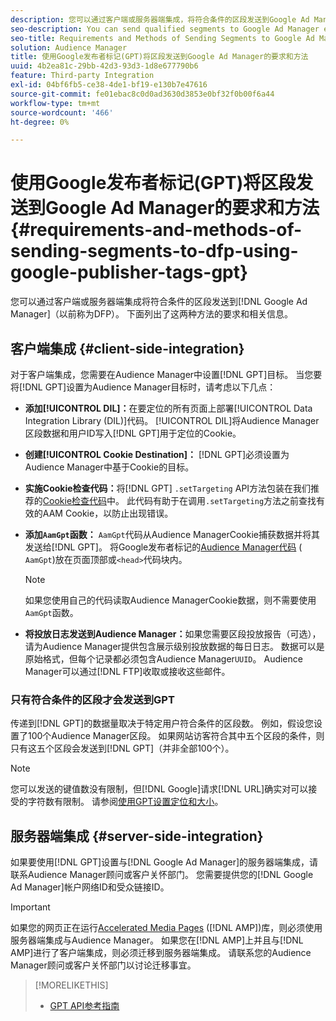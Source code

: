 ```yaml
---
description: 您可以通过客户端或服务器端集成，将符合条件的区段发送到Google Ad Manager。 下面列出了这两种方法的要求和相关信息。
seo-description: You can send qualified segments to Google Ad Manager either through a client-side or through a server-side integration. Requirements and related information about both methods are listed below.
seo-title: Requirements and Methods of Sending Segments to Google Ad Manager Using Google Publisher Tags (GPT)
solution: Audience Manager
title: 使用Google发布者标记(GPT)将区段发送到Google Ad Manager的要求和方法
uuid: 4b2ea81c-29bb-42d3-93d3-1d8e677790b6
feature: Third-party Integration
exl-id: 04bf6fb5-ce38-4de1-bf19-e130b7e47616
source-git-commit: fe01ebac8c0d0ad3630d3853e0bf32f0b00f6a44
workflow-type: tm+mt
source-wordcount: '466'
ht-degree: 0%

---
```


# 使用Google发布者标记(GPT)将区段发送到Google Ad Manager的要求和方法 {#requirements-and-methods-of-sending-segments-to-dfp-using-google-publisher-tags-gpt}

您可以通过客户端或服务器端集成将符合条件的区段发送到[!DNL Google Ad Manager]（以前称为DFP）。 下面列出了这两种方法的要求和相关信息。

## 客户端集成 {#client-side-integration}

对于客户端集成，您需要在Audience Manager中设置[!DNL GPT]目标。 当您要将[!DNL GPT]设置为Audience Manager目标时，请考虑以下几点：

* **添加[!UICONTROL DIL]：**&#x200B;在要定位的所有页面上部署[!UICONTROL Data Integration Library (DIL)]代码。 [!UICONTROL DIL]将Audience Manager区段数据和用户ID写入[!DNL GPT]用于定位的Cookie。

* **创建[!UICONTROL Cookie Destination]：** [!DNL GPT]必须设置为Audience Manager中基于Cookie的目标。

* **实施Cookie检查代码：**&#x200B;将[!DNL GPT] `.setTargeting` API方法包装在我们推荐的[Cookie检查代码](../../integration/gpt-aam-destination/gpt-aam-modify-api.md)中。 此代码有助于在调用`.setTargeting`方法之前查找有效的AAM Cookie，以防止出现错误。

* **添加`AamGpt`函数：** `AamGpt`代码从Audience ManagerCookie捕获数据并将其发送给[!DNL GPT]。 将Google发布者标记的[Audience Manager代码](../../integration/gpt-aam-destination/gpt-aam-aamgpt-code.md) ( `AamGpt`)放在页面顶部或`<head>`代码块内。

  >[!NOTE]
  >
  >如果您使用自己的代码读取Audience ManagerCookie数据，则不需要使用`AamGpt`函数。

* **将投放日志发送到Audience Manager：**&#x200B;如果您需要区段投放报告（可选），请为Audience Manager提供包含展示级别投放数据的每日日志。 数据可以是原始格式，但每个记录都必须包含Audience Manager`UUID`。 Audience Manager可以通过[!DNL FTP]收取或接收这些邮件。

### 只有符合条件的区段才会发送到GPT

传递到[!DNL GPT]的数据量取决于特定用户符合条件的区段数。 例如，假设您设置了100个Audience Manager区段。 如果网站访客符合其中五个区段的条件，则只有这五个区段会发送到[!DNL GPT]（并非全部100个）。

>[!NOTE]
>
>您可以发送的键值数没有限制，但[!DNL Google]请求[!DNL URL]确实对可以接受的字符数有限制。 请参阅[使用GPT设置定位和大小](https://support.google.com/dfp_premium/bin/answer.py?hl=en&amp;answer=1697712)。

## 服务器端集成 {#server-side-integration}

如果要使用[!DNL GPT]设置与[!DNL Google Ad Manager]的服务器端集成，请联系Audience Manager顾问或客户关怀部门。 您需要提供您的[!DNL Google Ad Manager]帐户网络ID和受众链接ID。

>[!IMPORTANT]
>
>如果您的网页正在运行[Accelerated Media Pages](https://www.ampproject.org/) ([!DNL AMP])库，则必须使用服务器端集成与Audience Manager。 如果您在[!DNL AMP]上并且与[!DNL AMP]进行了客户端集成，则必须迁移到服务器端集成。 请联系您的Audience Manager顾问或客户关怀部门以讨论迁移事宜。

>[!MORELIKETHIS]
>
>* [GPT API参考指南](https://support.google.com/dfp_premium/bin/answer.py?hl=en&amp;answer=1650154)
